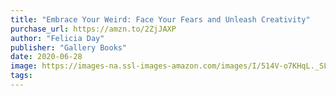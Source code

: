 ```yaml
---
title: "Embrace Your Weird: Face Your Fears and Unleash Creativity"
purchase_url: https://amzn.to/2ZjJAXP
author: "Felicia Day"
publisher: "Gallery Books"
date: 2020-06-28
image: https://images-na.ssl-images-amazon.com/images/I/514V-o7KHqL._SL75_.jpg
tags:
---
```


